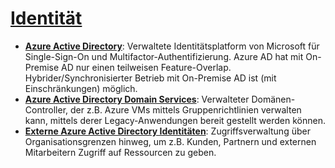 # [Identität]

* **[Azure Active Directory]**: Verwaltete Identitätsplatform von Microsoft für
    Single-Sign-On und Multifactor-Authentifizierung. Azure AD hat mit
    On-Premise AD nur einen teilweisen Feature-Overlap.
    Hybrider/Synchronisierter Betrieb mit On-Premise AD ist (mit
    Einschränkungen) möglich.
* **[Azure Active Directory Domain Services]**: Verwalteter Domänen-Controller,
    der z.B. Azure VMs mittels Gruppenrichtlinien verwalten kann, mittels
    derer Legacy-Anwendungen bereit gestellt werden können.
* **[Externe Azure Active Directory Identitäten]**: Zugriffsverwaltung über
    Organisationsgrenzen hinweg, um z.B. Kunden, Partnern und externen
    Mitarbeitern Zugriff auf Ressourcen zu geben.

[Identität]: https://azure.microsoft.com/de-de/services/#identity
[Azure Active Directory]: https://azure.microsoft.com/de-de/services/active-directory/
[Azure Active Directory Domain Services]: https://azure.microsoft.com/de-de/services/active-directory-ds/
[Externe Azure Active Directory Identitäten]: https://azure.microsoft.com/de-de/services/active-directory/external-identities/
